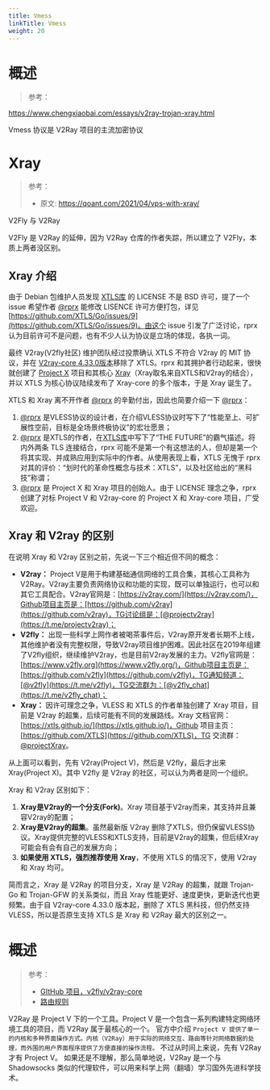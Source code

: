 ```yaml
---
title: Vmess
linkTitle: Vmess
weight: 20
---
```


# 概述

> 参考：
>

https://www.chengxiaobai.com/essays/v2ray-trojan-xray.html

Vmess 协议是 V2Ray 项目的主流加密协议

# Xray

> 参考：
>
> - 原文: https://qoant.com/2021/04/vps-with-xray/

V2Fly 与 V2Ray

V2Fly 是 V2Ray 的延伸，因为 V2Ray 仓库的作者失踪，所以建立了 V2Fly，本质上两者没区别。

## Xray 介绍

由于 Debian 包维护人员发现 [XTLS库](https://github.com/XTLS/Go) 的 LICENSE 不是 BSD 许可，提了一个 issue 希望作者 [@rprx](https://github.com/rprx) 能修改 LISENCE 许可方便打包，详见 [https://github.com/XTLS/Go/issues/9](https://github.com/XTLS/Go/issues/9)。由这个 issue 引发了广泛讨论，rprx 认为目前许可不是问题，也有不少人认为协议是立场的体现，各执一词。

最终 V2ray(V2fly社区) 维护团队经过投票确认 XTLS 不符合 V2ray 的 MIT 协议，并在 [V2ray-core 4.33.0版本](https://github.com/v2fly/v2ray-core/releases/tag/v4.33.0)移除了 XTLS。rprx 和其拥护者行动起来，很快就创建了 [Project X](https://github.com/XTLS) 项目和其核心 [Xray](https://github.com/XTLS/Xray-core)（Xray取名来自XTLS和V2ray的结合），并以 XTLS 为核心协议陆续发布了 Xray-core 的多个版本，于是 Xray 诞生了。

XTLS 和 Xray 离不开作者 [@rprx](https://github.com/rprx) 的辛勤付出，因此也简要介绍一下 [@rprx](https://github.com/rprx)：

1. [@rprx](https://github.com/rprx) 是VLESS协议的设计者，在介绍VLESS协议时写下了“性能至上、可扩展性空前，目标是全场景终极协议”的宏壮愿景；
2. [@rprx](https://github.com/rprx) 是XTLS的作者，在[XTLS库](https://github.com/XTLS/Go)中写下了“THE FUTURE”的霸气描述。将内外两条 TLS 连接结合，rprx 可能不是第一个有这想法的人，但却是第一个将其实现、并成熟应用到实际中的作者。从使用表现上看，XTLS 无愧于 rprx 对其的评价：“划时代的革命性概念与技术：XTLS”，以及社区给出的“黑科技”称谓；
3. [@rprx](https://github.com/rprx) 是 Project X 和 Xray 项目的创始人。由于 LICENSE 理念之争，rprx 创建了对标 Project V 和 V2ray-core 的 Project X 和 Xray-core 项目，广受欢迎。

## Xray 和 V2ray 的区别

在说明 Xray 和 V2ray 区别之前，先说一下三个相近但不同的概念：

- **V2ray：** Project V是用于构建基础通信网络的工具合集，其核心工具称为V2Ray。V2ray主要负责网络协议和功能的实现，既可以单独运行，也可以和其它工具配合。V2ray官网是：[https://v2ray.com/](https://v2ray.com/)，Github项目主页是：[https://github.com/v2ray](https://github.com/v2ray)，TG讨论组是：[@projectv2ray](https://t.me/projectv2ray)；
- **V2fly：** 出现一些科学上网作者被喝茶事件后，V2ray原开发者长期不上线，其他维护者没有完整权限，导致V2ray项目维护困难。因此社区在2019年组建了V2fly组织，继续维护V2ray，也是目前V2ray发展的主力。V2fly官网是：[https://www.v2fly.org](https://www.v2fly.org/)，Github项目主页是：[https://github.com/v2fly](https://github.com/v2fly)，TG通知频道：[@v2fly](https://t.me/v2fly)，TG交流群为：[@v2fly_chat](https://t.me/v2fly_chat)；
- **Xray：** 因许可理念之争，VLESS 和 XTLS 的作者单独创建了 Xray 项目，目前是 V2ray 的超集，后续可能有不同的发展路线。Xray 文档官网：[https://xtls.github.io/](https://xtls.github.io/)，Github 项目主页：[https://github.com/XTLS](https://github.com/XTLS)，TG 交流群：[@projectXray](https://t.me/projectXray)。

从上面可以看到，先有 V2ray(Project V)，然后是 V2fly，最后才出来 Xray(Project X)。其中 V2fly 是 V2ray 的社区，可以认为两者是同一个组织。

Xray 和 V2ray 区别如下：

1. **Xray是V2ray的一个分支(Fork)**。Xray 项目基于V2ray而来，其支持并且兼容V2ray的配置；
2. **Xray是V2ray的超集**。虽然最新版 V2ray 删除了XTLS，但仍保留VLESS协议。Xray提供完整的VLESS和XTLS支持，目前是V2ray的超集，但后续Xray可能会有会有自己的发展方向；
3. **如果使用 XTLS，强烈推荐使用 Xray**，不使用 XTLS 的情况下，使用 V2ray 和 Xray 均可。

简而言之，Xray 是 V2Ray 的项目分支，Xray 是 V2Ray 的超集，就跟 Trojan-Go 和 Trojan-GFW 的关系类似，而且 Xray 性能更好、速度更快，更新迭代也更频繁。由于自 V2ray-core 4.33.0 版本起，删除了 XTLS 黑科技，但仍然支持 VLESS，所以是否原生支持 XTLS 是 Xray 和 V2Ray 最大的区别之一。

# 概述

> 参考：
>
> - [GItHub 项目，v2fly/v2ray-core](https://github.com/v2fly/v2ray-core)
> - [路由规则](https://github.com/Loyalsoldier/v2ray-rules-dat)

V2Ray 是 Project V 下的一个工具。Project V 是一个包含一系列构建特定网络环境工具的项目，而 V2Ray 属于最核心的一个。 官方中介绍 `Project V 提供了单一的内核和多种界面操作方式。内核（V2Ray）用于实际的网络交互、路由等针对网络数据的处理，而外围的用户界面程序提供了方便直接的操作流程。` 不过从时间上来说，先有 V2Ray 才有 Project V。 如果还是不理解，那么简单地说，V2Ray 是一个与 Shadowsocks 类似的代理软件，可以用来科学上网（翻墙）学习国外先进科学技术。
